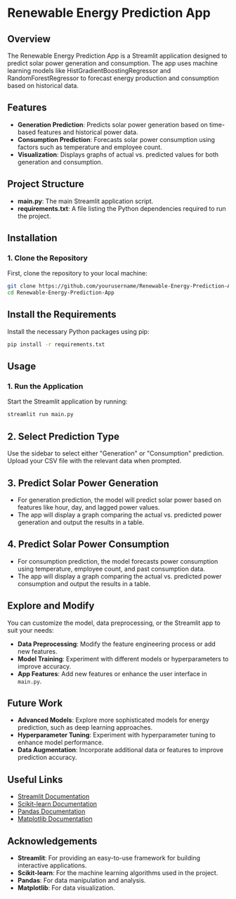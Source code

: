 # Renewable Energy Prediction App

## Overview

The Renewable Energy Prediction App is a Streamlit application designed to predict solar power generation and consumption. The app uses machine learning models like HistGradientBoostingRegressor and RandomForestRegressor to forecast energy production and consumption based on historical data.

## Features

- **Generation Prediction**: Predicts solar power generation based on time-based features and historical power data.
- **Consumption Prediction**: Forecasts solar power consumption using factors such as temperature and employee count.
- **Visualization**: Displays graphs of actual vs. predicted values for both generation and consumption.

## Project Structure

- **main.py**: The main Streamlit application script.
- **requirements.txt**: A file listing the Python dependencies required to run the project.

## Installation

### 1. Clone the Repository

First, clone the repository to your local machine:

```sh
git clone https://github.com/yourusername/Renewable-Energy-Prediction-App.git
cd Renewable-Energy-Prediction-App
```
## Install the Requirements

Install the necessary Python packages using pip:

```sh
pip install -r requirements.txt
```
## Usage

### 1. Run the Application

Start the Streamlit application by running:

```sh
streamlit run main.py
```
## 2. Select Prediction Type

Use the sidebar to select either "Generation" or "Consumption" prediction.  
Upload your CSV file with the relevant data when prompted.

## 3. Predict Solar Power Generation

- For generation prediction, the model will predict solar power based on features like hour, day, and lagged power values.
- The app will display a graph comparing the actual vs. predicted power generation and output the results in a table.

## 4. Predict Solar Power Consumption

- For consumption prediction, the model forecasts power consumption using temperature, employee count, and past consumption data.
- The app will display a graph comparing the actual vs. predicted power consumption and output the results in a table.

## Explore and Modify

You can customize the model, data preprocessing, or the Streamlit app to suit your needs:

- **Data Preprocessing**: Modify the feature engineering process or add new features.
- **Model Training**: Experiment with different models or hyperparameters to improve accuracy.
- **App Features**: Add new features or enhance the user interface in `main.py`.

## Future Work

- **Advanced Models**: Explore more sophisticated models for energy prediction, such as deep learning approaches.
- **Hyperparameter Tuning**: Experiment with hyperparameter tuning to enhance model performance.
- **Data Augmentation**: Incorporate additional data or features to improve prediction accuracy.

## Useful Links

- [Streamlit Documentation](https://docs.streamlit.io)
- [Scikit-learn Documentation](https://scikit-learn.org/stable/documentation.html)
- [Pandas Documentation](https://pandas.pydata.org/pandas-docs/stable/)
- [Matplotlib Documentation](https://matplotlib.org/stable/contents.html)

## Acknowledgements

- **Streamlit**: For providing an easy-to-use framework for building interactive applications.
- **Scikit-learn**: For the machine learning algorithms used in the project.
- **Pandas**: For data manipulation and analysis.
- **Matplotlib**: For data visualization.
